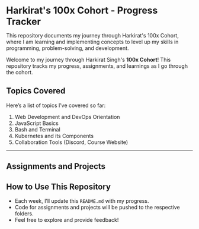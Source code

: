 
<span style="font-size: 25px;">**Harkirat's 100x Cohort - Progress Tracker**</span>

This repository documents my journey through Harkirat's 100x Cohort, where I am learning and implementing concepts to level up my skills in programming, problem-solving, and development.

Welcome to my journey through Harkirat Singh's **100x Cohort**! This repository tracks my progress, assignments, and learnings as I go through the cohort.


## **Topics Covered**
Here’s a list of topics I’ve covered so far:
1. Web Development and DevOps Orientation
2. JavaScript Basics
3. Bash and Terminal
4. Kubernetes and its Components
5. Collaboration Tools (Discord, Course Website)

---

## **Assignments and Projects**


## **How to Use This Repository**
- Each week, I’ll update this `README.md` with my progress.
- Code for assignments and projects will be pushed to the respective folders.
- Feel free to explore and provide feedback!

